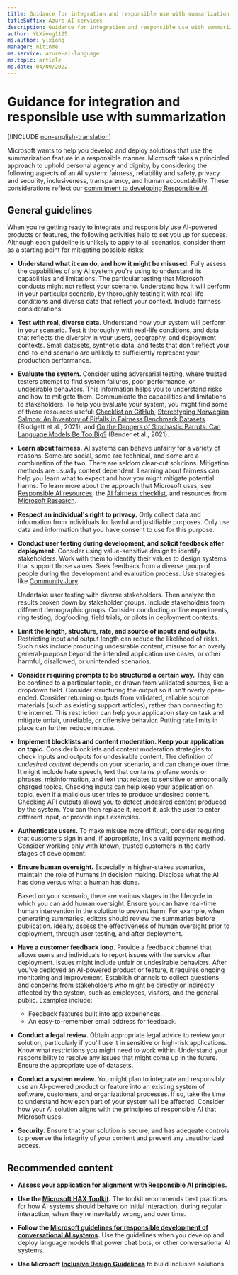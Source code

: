 ```yaml
---
title: Guidance for integration and responsible use with summarization
titleSuffix: Azure AI services
description: Guidance for integration and responsible use with summarization 
author: YLXiong1125
ms.author: ylxiong
manager: nitinme
ms.service: azure-ai-language
ms.topic: article
ms.date: 04/09/2022
---
```


# Guidance for integration and responsible use with summarization

[!INCLUDE [non-english-translation](/azure/ai-foundry/responsible-ai/includes/non-english-translation.md)]

Microsoft wants to help you develop and deploy solutions that use the summarization feature in a responsible manner. Microsoft takes a principled approach to uphold personal agency and dignity, by considering the following aspects of an AI system: fairness, reliability and safety, privacy and security, inclusiveness, transparency, and human accountability. These considerations reflect our [commitment to developing Responsible AI](https://www.microsoft.com/ai/responsible-ai?activetab=pivot1%3aprimaryr6).

## General guidelines

When you're getting ready to integrate and responsibly use AI-powered products or features, the following activities help to set you up for success. Although each guideline is unlikely to apply to all scenarios, consider them as a starting point for mitigating possible risks:

* **Understand what it can do, and how it might be misused.** Fully assess the capabilities of any AI system you're using to understand its capabilities and limitations. The particular testing that Microsoft conducts might not reflect your scenario. Understand how it will perform in your particular scenario, by thoroughly testing it with real-life conditions and diverse data that reflect your context. Include fairness considerations.

* **Test with real, diverse data.** Understand how your system will perform in your scenario. Test it thoroughly with real-life conditions, and data that reflects the diversity in your users, geography, and deployment contexts. Small datasets, synthetic data, and tests that don't reflect your end-to-end scenario are unlikely to sufficiently represent your production performance.

* **Evaluate the system.** Consider using adversarial testing, where trusted testers attempt to find system failures, poor performance, or undesirable behaviors. This information helps you to understand risks and how to mitigate them. Communicate the capabilities and limitations to stakeholders. To help you evaluate your system, you might find some of these resources useful: [Checklist on GitHub](https://github.com/marcotcr/checklist), [Stereotyping Norwegian Salmon: An Inventory of Pitfalls in Fairness Benchmark Datasets](https://www.microsoft.com/research/uploads/prod/2021/06/The_Salmon_paper.pdf) (Blodgett et al., 2021), and [On the Dangers of Stochastic Parrots: Can Language Models Be Too Big?](https://dl.acm.org/doi/10.1145/3442188.3445922) (Bender et al., 2021).

* **Learn about fairness.** AI systems can behave unfairly for a variety of reasons. Some are social, some are technical, and some are a combination of the two. There are seldom clear-cut solutions. Mitigation methods are usually context dependent. Learning about fairness can help you learn what to expect and how you might mitigate potential harms. To learn more about the approach that Microsoft uses, see [Responsible AI resources](https://www.microsoft.com/ai/responsible-ai-resources?activetab=pivot1%3aprimaryr4), the [AI fairness checklist](https://www.microsoft.com/research/publication/co-designing-checklists-to-understand-organizational-challenges-and-opportunities-around-fairness-in-ai/), and resources from [Microsoft Research](https://www.microsoft.com/research/theme/fate/#!publications).

* **Respect an individual's right to privacy.** Only collect data and information from individuals for lawful and justifiable purposes. Only use data and information that you have consent to use for this purpose.

* **Conduct user testing during development, and solicit feedback after deployment.** Consider using value-sensitive design to identify stakeholders. Work with them to identify their values to design systems that support those values. Seek feedback from a diverse group of people during the development and evaluation process. Use strategies like [Community Jury](/azure/architecture/guide/responsible-innovation/community-jury/).
  
  Undertake user testing with diverse stakeholders. Then analyze the results broken down by stakeholder groups. Include stakeholders from different demographic groups. Consider conducting online experiments, ring testing, dogfooding, field trials, or pilots in deployment contexts.

* **Limit the length, structure, rate, and source of inputs and outputs.** Restricting input and output length can reduce the likelihood of risks. Such risks include producing undesirable content, misuse for an overly general-purpose beyond the intended application use cases, or other harmful, disallowed, or unintended scenarios.

* **Consider requiring prompts to be structured a certain way.** They can be confined to a particular topic, or drawn from validated sources, like a dropdown field. Consider structuring the output so it isn't overly open-ended. Consider returning outputs from validated, reliable source materials (such as existing support articles), rather than connecting to the internet. This restriction can help your application stay on task and mitigate unfair, unreliable, or offensive behavior. Putting rate limits in place can further reduce misuse.

* **Implement blocklists and content moderation. Keep your application on topic.** Consider blocklists and content moderation strategies to check inputs and outputs for undesirable content. The definition of *undesired content* depends on your scenario, and can change over time. It might include hate speech, text that contains profane words or phrases, misinformation, and text that relates to sensitive or emotionally charged topics. Checking inputs can help keep your application on topic, even if a malicious user tries to produce undesired content. Checking API outputs allows you to detect undesired content produced by the system. You can then replace it, report it, ask the user to enter different input, or provide input examples.

* **Authenticate users.** To make misuse more difficult, consider requiring that customers sign in and, if appropriate, link a valid payment method. Consider working only with known, trusted customers in the early stages of development.

* **Ensure human oversight.** Especially in higher-stakes scenarios, maintain the role of humans in decision making. Disclose what the AI has done versus what a human has done.

  Based on your scenario, there are various stages in the lifecycle in which you can add human oversight. Ensure you can have real-time human intervention in the solution to prevent harm. For example, when generating summaries, editors should review the summaries before publication. Ideally, assess the effectiveness of human oversight prior to deployment, through user testing, and after deployment.

* **Have a customer feedback loop.** Provide a feedback channel that allows users and individuals to report issues with the service after deployment. Issues might include unfair or undesirable behaviors. After you've deployed an AI-powered product or feature, it requires ongoing monitoring and improvement. Establish channels to collect questions and concerns from stakeholders who might be directly or indirectly affected by the system, such as employees, visitors, and the general public. Examples include:
    - Feedback features built into app experiences.
    - An easy-to-remember email address for feedback.

* **Conduct a legal review.** Obtain appropriate legal advice to review your solution, particularly if you'll use it in sensitive or high-risk applications. Know what restrictions you might need to work within. Understand your responsibility to resolve any issues that might come up in the future. Ensure the appropriate use of datasets.

* **Conduct a system review.** You might plan to integrate and responsibly use an AI-powered product or feature into an existing system of software, customers, and organizational processes. If so, take the time to understand how each part of your system will be affected. Consider how your AI solution aligns with the principles of responsible AI that Microsoft uses.

* **Security.** Ensure that your solution is secure, and has adequate controls to preserve the integrity of your content and prevent any unauthorized access.

## Recommended content

* **Assess your application for alignment with [Responsible AI principles](https://www.microsoft.com/ai/responsible-ai-resources).**

* **Use the [Microsoft HAX Toolkit](https://www.microsoft.com/en-us/haxtoolkit/).** The toolkit recommends best practices for how AI systems should behave on initial interaction, during regular interaction, when they're inevitably wrong, and over time.

* **Follow the [Microsoft guidelines for responsible development of conversational AI systems](https://www.microsoft.com/research/publication/responsible-bots/).** Use the guidelines when you develop and deploy language models that power chat bots, or other conversational AI systems.

* **Use Microsoft [Inclusive Design Guidelines](https://www.microsoft.com/design/inclusive/)** to build inclusive solutions.
